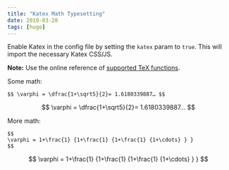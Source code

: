 ```yaml
---
title: "Katex Math Typesetting"
date: 2019-03-28
tags: [hugo]
---
```

Enable Katex in the config file by setting the `katex` param to `true`. This will import the necessary Katex CSS/JS.

**Note:** Use the online reference of [supported TeX functions](https://katex.org/docs/supported.html).

Some math:

```
$$ \varphi = \dfrac{1+\sqrt5}{2}= 1.6180339887… $$
```

$$
\varphi = \dfrac{1+\sqrt5}{2}= 1.6180339887…
$$

More math:

```
$$
\varphi = 1+\frac{1} {1+\frac{1} {1+\frac{1} {1+\cdots} } } 
$$
```

$$
\varphi = 1+\frac{1} {1+\frac{1} {1+\frac{1} {1+\cdots} } }
$$
